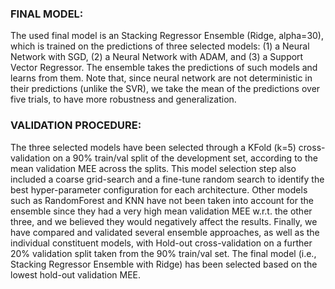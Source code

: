 ### FINAL MODEL:
The used final model is an Stacking Regressor Ensemble (Ridge, alpha=30), which is trained on the predictions of three selected models: (1) a Neural Network with SGD, (2) a Neural Network with ADAM, and (3) a Support Vector Regressor. The ensemble takes the predictions of such models and learns from them. Note that, since neural network are not deterministic in their predictions (unlike the SVR), we take the mean of the predictions over five trials, to have more robustness and generalization.

### VALIDATION PROCEDURE:
The three selected models have been selected through a KFold (k=5) cross-validation on a 90% train/val split of the development set, according to the mean validation MEE across the splits. This model selection step also included a coarse grid-search and a fine-tune random search to identify the best hyper-parameter configuration for each architecture. Other models such as RandomForest and KNN have not been taken into account for the ensemble since they had a very high mean validation MEE w.r.t. the other three, and we believed they would negatively affect the results. Finally, we have compared and validated several ensemble approaches, as well as the individual constituent models, with Hold-out cross-validation on a further 20% validation split taken from the 90% train/val set. The final model (i.e., Stacking Regressor Ensemble with Ridge) has been selected based on the lowest hold-out validation MEE.
